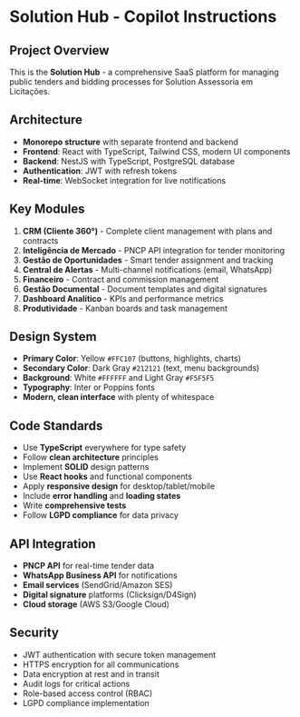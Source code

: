 # Solution Hub - Copilot Instructions

<!-- Use this file to provide workspace-specific custom instructions to Copilot. For more details, visit https://code.visualstudio.com/docs/copilot/copilot-customization#_use-a-githubcopilotinstructionsmd-file -->

## Project Overview
This is the **Solution Hub** - a comprehensive SaaS platform for managing public tenders and bidding processes for Solution Assessoria em Licitações.

## Architecture
- **Monorepo structure** with separate frontend and backend
- **Frontend**: React with TypeScript, Tailwind CSS, modern UI components
- **Backend**: NestJS with TypeScript, PostgreSQL database
- **Authentication**: JWT with refresh tokens
- **Real-time**: WebSocket integration for live notifications

## Key Modules
1. **CRM (Cliente 360°)** - Complete client management with plans and contracts
2. **Inteligência de Mercado** - PNCP API integration for tender monitoring
3. **Gestão de Oportunidades** - Smart tender assignment and tracking
4. **Central de Alertas** - Multi-channel notifications (email, WhatsApp)
5. **Financeiro** - Contract and commission management
6. **Gestão Documental** - Document templates and digital signatures
7. **Dashboard Analítico** - KPIs and performance metrics
8. **Produtividade** - Kanban boards and task management

## Design System
- **Primary Color**: Yellow `#FFC107` (buttons, highlights, charts)
- **Secondary Color**: Dark Gray `#212121` (text, menu backgrounds)
- **Background**: White `#FFFFFF` and Light Gray `#F5F5F5`
- **Typography**: Inter or Poppins fonts
- **Modern, clean interface** with plenty of whitespace

## Code Standards
- Use **TypeScript** everywhere for type safety
- Follow **clean architecture** principles
- Implement **SOLID** design patterns
- Use **React hooks** and functional components
- Apply **responsive design** for desktop/tablet/mobile
- Include **error handling** and **loading states**
- Write **comprehensive tests**
- Follow **LGPD compliance** for data privacy

## API Integration
- **PNCP API** for real-time tender data
- **WhatsApp Business API** for notifications
- **Email services** (SendGrid/Amazon SES)
- **Digital signature** platforms (Clicksign/D4Sign)
- **Cloud storage** (AWS S3/Google Cloud)

## Security
- JWT authentication with secure token management
- HTTPS encryption for all communications
- Data encryption at rest and in transit
- Audit logs for critical actions
- Role-based access control (RBAC)
- LGPD compliance implementation
